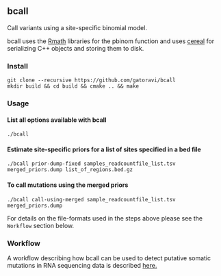 ## bcall
Call variants using a site-specific binomial model.

bcall uses the [Rmath](https://cran.r-project.org/doc/manuals/r-release/R-admin.html#The-standalone-Rmath-library)
libraries for the pbinom function
and uses [cereal](https://uscilab.github.io/cereal/)
for serializing C++ objects and storing them to disk.

### Install
```
git clone --recursive https://github.com/gatoravi/bcall
mkdir build && cd build && cmake .. && make
```

### Usage

#### List all options available with bcall
```
./bcall
```

#### Estimate site-specific priors for a list of sites specified in a bed file
```
./bcall prior-dump-fixed samples_readcountfile_list.tsv merged_priors.dump list_of_regions.bed.gz
```

#### To call mutations using the merged priors
```
./bcall call-using-merged sample_readcountfile_list.tsv merged_priors.dump
```

For details on the file-formats used in the steps above please see the `Workflow` section below.

### Workflow
A workflow describing how bcall can be used to detect putative somatic mutations in RNA sequencing
data is described [here.](http://gatoravi.github.io/genetics/2017/10/12/mutations-rnaseq.html)
